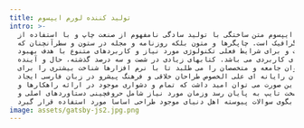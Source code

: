 ```yaml
---
title: تولید کننده لورم ایپسوم
intro: >-
  لورم ایپسوم متن ساختگی با تولید سادگی نامفهوم از صنعت چاپ و با استفاده از
  طراحان گرافیک است. چاپگرها و متون بلکه روزنامه و مجله در ستون و سطرآنچنان که
  لازم است و برای شرایط فعلی تکنولوژی مورد نیاز و کاربردهای متنوع با هدف بهبود
  ابزارهای کاربردی می باشد. کتابهای زیادی در شصت و سه درصد گذشته، حال و آینده
  شناخت فراوان جامعه و متخصصان را می طلبد تا با نرم افزارها شناخت بیشتری را برای
  طراحان رایانه ای علی الخصوص طراحان خلاقی و فرهنگ پیشرو در زبان فارسی ایجاد
  کرد. در این صورت می توان امید داشت که تمام و دشواری موجود در ارائه راهکارها و
  شرایط سخت تایپ به پایان رسد وزمان مورد نیاز شامل حروفچینی دستاوردهای اصلی و
  جوابگوی سوالات پیوسته اهل دنیای موجود طراحی اساسا مورد استفاده قرار گیرد.
image: assets/gatsby-js2.jpg.png
---
```



